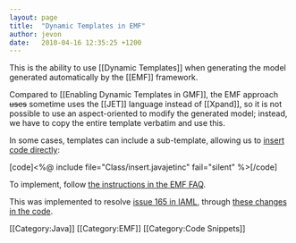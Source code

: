 ```yaml
---
layout: page
title:  "Dynamic Templates in EMF"
author: jevon
date:   2010-04-16 12:35:25 +1200
---
```


This is the ability to use [[Dynamic Templates]] when generating the model generated automatically by the [[EMF]] framework. 

Compared to [[Enabling Dynamic Templates in GMF]], the EMF approach <strike>uses</strike> sometime uses the [[JET]] language instead of [[Xpand]], so it is not possible to use an aspect-oriented to modify the generated model; instead, we have to copy the entire template verbatim and use this.

In some cases, templates can include a sub-template, allowing us to <a href="http://code.google.com/p/iaml/source/browse/trunk/org.openiaml.model/templates-emf/model/Class/insert.javajetinc?r=1907">insert code directly</a>:

[code]<%@ include file="Class/insert.javajetinc" fail="silent" %>[/code]

To implement, follow <a href="http://wiki.eclipse.org/index.php/EMF-FAQ#What_are_Dynamic_Templates.3F">the instructions in the EMF FAQ</a>.

This was implemented to resolve <a href="http://code.google.com/p/iaml/issues/detail?id=165">issue 165 in IAML</a>, through <a href="http://code.google.com/p/iaml/source/detail?r=1905">these changes in the code</a>.

[[Category:Java]]
[[Category:EMF]]
[[Category:Code Snippets]]